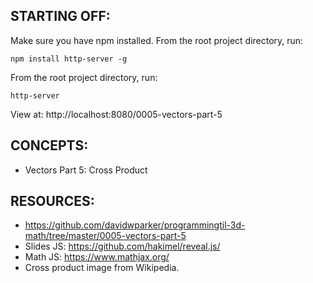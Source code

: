 ## STARTING OFF:

Make sure you have npm installed.
From the root project directory, run:
```
npm install http-server -g
```

From the root project directory, run:
```
http-server
```

View at: http://localhost:8080/0005-vectors-part-5

## CONCEPTS:

* Vectors Part 5: Cross Product

## RESOURCES:

* https://github.com/davidwparker/programmingtil-3d-math/tree/master/0005-vectors-part-5
* Slides JS: https://github.com/hakimel/reveal.js/
* Math JS: https://www.mathjax.org/
* Cross product image from Wikipedia.
